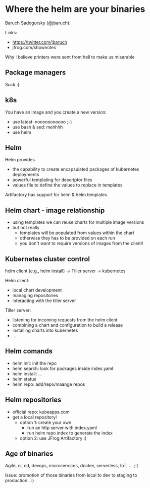 # Where the helm are your binaries

Baruch Sadogursky (@jbaruch):

Links:
* https://twitter.com/jbaruch
* jfrog.com/shownotes

Why i believe printers were sent from hell to make us miserable

## Package managers
Suck :)

## k8s
You have an image and you create a new version:
* use latest: nooooooooooo ;-)
* use bash & sed: mehhhh
* use helm

## Helm
Helm provides 
* the capability to create encapsulated packages of kubernetes deployments
* powerful templating for descriptor files
* values file to define the values to replace in templates

Artifactory has support for helm & helm templates

## Helm chart - image relationship
* using templates we can reuse charts for multiple image versions
* but not really
  * templates will be populated from values within the chart
  * otherwise they has to be provided on each run
  * you don't want to require versions of images from the client!

## Kubernetes cluster control
helm client (e.g., helm install) -> Tiller server -> kubernetes

Helm client:
* local chart development
* managing repositories
* interacting with the tiller server

Tiller server:
* listening for incoming requests from the helm client
* combining a chart and configuration to build a release
* installing charts into kubernetes
* ...

## Helm comands
* helm init: init the repo
* helm search: look for packages inside index.yaml
* helm install: ...
* helm status
* helm repo: add/repo/maange repos

## Helm repositories
* official repo: kubeapps.com
* get a local repository!
  * option 1: create your own
    * run an http server with index.yaml
    * run helm repo index to generate the index
  * option 2: use JFrog Artifactory :)

## Age of binaries
Agile, ci, cd, devops, microservices, docker, serverless, IoT, ... ;-)

Issue: promotion of those binaries from local to dev to staging to production.. :)